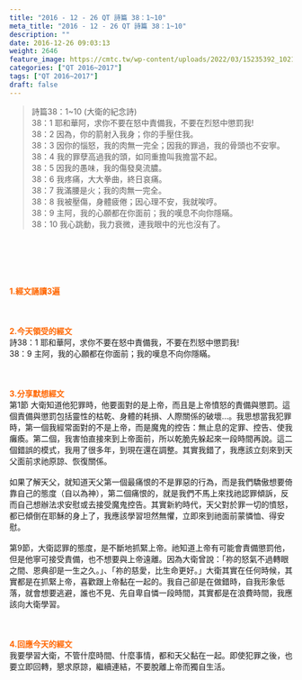```yaml
---
title: "2016 - 12 - 26 QT 詩篇 38：1~10"
meta_title: "2016 - 12 - 26 QT 詩篇 38：1~10"
description: ""
date: 2016-12-26 09:03:13
weight: 2646
feature_image: https://cmtc.tw/wp-content/uploads/2022/03/15235392_10211799862337740_180693556567566654_o-1.webp
categories: ["QT 2016~2017"]
tags: ["QT 2016~2017"]
draft: false
---
```


<blockquote>詩篇38：1~10 (大衛的紀念詩)<br />
38：1 耶和華阿，求你不要在怒中責備我，不要在烈怒中懲罰我!<br />
38：2 因為，你的箭射入我身；你的手壓住我。<br />
38：3 因你的惱怒，我的肉無一完全；因我的罪過，我的骨頭也不安寧。<br />
38：4 我的罪孽高過我的頭，如同重擔叫我擔當不起。<br />
38：5 因我的愚味，我的傷發臭流膿。<br />
38：6 我疼痛，大大拳曲，終日哀痛。<br />
38：7 我滿腰是火；我的肉無一完全。<br />
38：8 我被壓傷，身體疲倦；因心理不安，我就唉哼。<br />
38：9 主阿，我的心願都在你面前；我的嘆息不向你隱瞞。<br />
38：10 我心跳動，我力衰微，連我眼中的光也沒有了。</blockquote><br />
&nbsp;<br />
<br />
&nbsp;<br />
<br />
<span style="color: #ff6600;"><strong>1.</strong><strong>經文誦讀3遍</strong></span><br />
<br />
<span style="color: #ff6600;"><strong> </strong></span><br />
<br />
<span style="color: #ff6600;"><strong>2.</strong><strong>今天領受的經文<br />
</strong></span>詩38：1 耶和華阿，求你不要在怒中責備我，不要在烈怒中懲罰我!<br />
38：9 主阿，我的心願都在你面前；我的嘆息不向你隱瞞。<br />
<br />
&nbsp;<br />
<br />
<span style="color: #ff6600;"><strong>3.</strong><strong>分享默想經文<br />
</strong></span>第1節 大衛知道他犯罪時，他要面對的是上帝，而且是上帝憤怒的責備與懲罰。這個責備與懲罰包括靈性的枯乾、身體的耗損、人際關係的破壞…。我思想當我犯罪時，第一個我經常面對的不是上帝，而是魔鬼的控告：無止息的定罪、控告、使我癱瘓。第二個，我害怕直接來到上帝面前，所以乾脆先躲起來一段時間再說。這二個錯誤的模式，我用了很多年，到現在還在調整。其實我錯了，我應該立刻來到天父面前求祂原諒、恢復關係。<br />
<br />
如果了解天父，就知道天父第一個最痛恨的不是罪惡的行為，而是我們驕傲想要倚靠自己的態度（自以為神），第二個痛恨的，就是我們不馬上來找祂認罪傾訴，反而自己想辦法求安慰或去接受魔鬼控告。其實新約時代，天父對於罪一切的憤怒，都已傾倒在耶穌的身上了，我應該學習坦然無懼，立即來到祂面前蒙憐恤、得安慰。<br />
<br />
第9節，大衛認罪的態度，是不斷地抓緊上帝。祂知道上帝有可能會責備懲罰他，但是他寧可接受責備，也不想要與上帝遠離。因為大衛曾說：「祢的怒氣不過轉眼之間、恩典卻是一生之久。」、「祢的慈愛，比生命更好。」大衛其實在任何時候，其實都是在抓緊上帝，喜歡跟上帝黏在一起的。我自己卻是在做錯時，自我形象低落，就會想要逃避，誰也不見、先自卑自憐一段時間，其實都是在浪費時間，我應該向大衛學習。<br />
<br />
&nbsp;<br />
<br />
<span style="color: #ff6600;"><strong>4.</strong><strong>回應今天的經文<br />
</strong></span>我要學習大衛，不管什麼時間、什麼事情，都和天父黏在一起。即使犯罪之後，也要立即回轉，懇求原諒，繼續連結，不要脫離上帝而獨自生活。<br />
<br />
&nbsp;
        